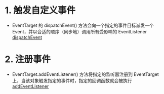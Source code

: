 # 1. 触发自定义事件
* EventTarget 的 dispatchEvent() 方法会向一个指定的事件目标派发一个 Event，并以合适的顺序（同步地）调用所有受影响的 EventListener
[dispatchEvent](https://developer.mozilla.org/zh-CN/docs/Web/API/EventTarget/dispatchEvent)
# 2. 注册事件
* EventTarget.addEventListener() 方法将指定的监听器注册到 EventTarget 上，当该对象触发指定的事件时，指定的回调函数就会被执行
[addEventListener](https://developer.mozilla.org/zh-CN/docs/Web/API/EventTarget/addEventListener)
